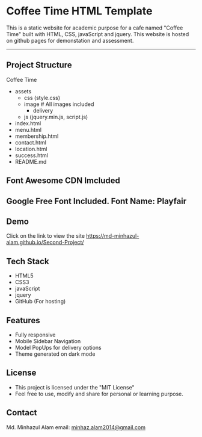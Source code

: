 # Coffee Time HTML Template
This is a static website for academic purpose for a cafe named "Coffee Time" built with HTML, CSS, javaScript and jquery. This website is hosted on github pages for demonstation and assessment.

---
## Project Structure
Coffee Time
- assets
    - css (style.css)
    - image # All images included
        - delivery
    - js (jquery.min.js, script.js)
- index.html
- menu.html
- membership.html
- contact.html
- location.html
- success.html
- README.md
## Font Awesome CDN Imcluded
## Google Free Font Included. Font Name: Playfair

## Demo
Click on the link to view the site
https://md-minhazul-alam.github.io/Second-Project/

## Tech Stack
- HTML5
- CSS3
- javaScript
- jquery
- GitHub (For hosting)

## Features
- Fully responsive
- Mobile Sidebar Navigation
- Model PopUps for delivery options
- Theme generated on dark mode

## License
- This project is licensed under the "MIT License"
- Feel free to use, modify and share for personal or learning purpose.

## Contact
Md. Minhazul Alam
email: minhaz.alam2014@gmail.com

